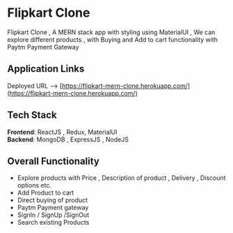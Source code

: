 # Flipkart Clone

Flipkart Clone , A MERN stack app with styling using MaterialUI , We can explore different products , with Buying and Add to cart functionality with Paytm Payment Gateway

## Application Links

Deployed URL --> [https://flipkart-mern-clone.herokuapp.com/](https://flipkart-mern-clone.herokuapp.com/)

## Tech Stack

<b>Frontend</b>: ReactJS , Redux, MaterialUI
<br>
<b>Backend</b>: MongoDB , ExpressJS , NodeJS
<br>

## Overall Functionality 
- Explore products with Price , Description of product , Delivery , Discount options etc.
- Add Product to cart
- Direct buying of product
- Paytm Payment gateway
- SignIn / SignUp /SignOut
- Search existing Products
